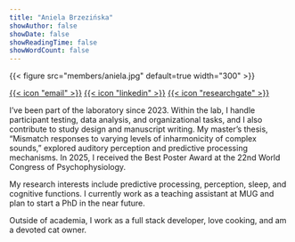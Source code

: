 ```yaml
---
title: "Aniela Brzezińska"
showAuthor: false
showDate: false
showReadingTime: false
showWordCount: false
---
```



{{< figure src="members/aniela.jpg"  default=true width="300" >}}

[{{< icon "email" >}}](mailto:anielabrzezinska@gumed.edu.pl)
[{{< icon "linkedin" >}}](https://www.linkedin.com/in/aniela-brzezi%C5%84ska-b43b26292/)
[{{< icon "researchgate" >}}](https://www.researchgate.net/profile/Aniela-Brzezinska)

I’ve been part of the laboratory since 2023. Within the lab, I handle participant testing, data analysis, and organizational tasks, and I also contribute to study design and manuscript writing. My master’s thesis, “Mismatch responses to varying levels of inharmonicity of complex sounds,” explored auditory perception and predictive processing mechanisms. In 2025, I received the Best Poster Award at the 22nd World Congress of Psychophysiology.

My research interests include predictive processing, perception, sleep, and cognitive functions. I currently work as a teaching assistant at MUG and plan to start a PhD in the near future.

Outside of academia, I work as a full stack developer, love cooking, and am a devoted cat owner.
